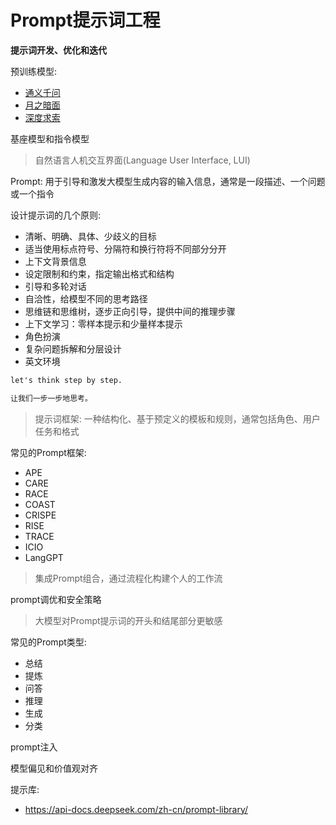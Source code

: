 # Prompt提示词工程

**提示词开发、优化和迭代**

预训练模型:

- [通义千问]()
- [月之暗面]()
- [深度求索]()

基座模型和指令模型

> 自然语言人机交互界面(Language User Interface, LUI)

Prompt: 用于引导和激发大模型生成内容的输入信息，通常是一段描述、一个问题或一个指令

设计提示词的几个原则:

- 清晰、明确、具体、少歧义的目标
- 适当使用标点符号、分隔符和换行符将不同部分分开
- 上下文背景信息
- 设定限制和约束，指定输出格式和结构
- 引导和多轮对话
- 自洽性，给模型不同的思考路径
- 思维链和思维树，逐步正向引导，提供中间的推理步骤
- 上下文学习：零样本提示和少量样本提示
- 角色扮演
- 复杂问题拆解和分层设计
- 英文环境


```txt
let's think step by step.

让我们一步一步地思考。 


```

> 提示词框架: 一种结构化、基于预定义的模板和规则，通常包括角色、用户任务和格式

常见的Prompt框架:

- APE
- CARE
- RACE
- COAST
- CRISPE
- RISE
- TRACE
- ICIO
- LangGPT

> 集成Prompt组合，通过流程化构建个人的工作流

prompt调优和安全策略

> 大模型对Prompt提示词的开头和结尾部分更敏感

常见的Prompt类型:

- 总结
- 提炼
- 问答
- 推理
- 生成
- 分类

prompt注入

模型偏见和价值观对齐

提示库:

- <https://api-docs.deepseek.com/zh-cn/prompt-library/>


